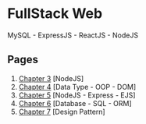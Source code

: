 # FullStack Web

MySQL - ExpressJS - ReactJS - NodeJS

## Pages

1. [Chapter 3](./chapter-3/) [NodeJS]
2. [Chapter 4](./chapter-4/) [Data Type - OOP - DOM]
3. [Chapter 5](./chapter-5/) [NodeJS - Express - EJS]
3. [Chapter 6](./chapter-6/) [Database - SQL - ORM]
3. [Chapter 7](./chapter-7/) [Design Pattern]
